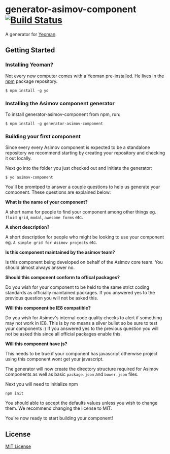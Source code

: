 # generator-asimov-component [![Build Status](https://secure.travis-ci.org/asimov/generator-asimov-component.png?branch=master)](https://travis-ci.org/asimov/generator-asimov-component)

A generator for [Yeoman](http://yeoman.io).


## Getting Started

### Installing Yeoman?

Not every new computer comes with a Yeoman pre-installed. He lives in the [npm](https://npmjs.org) package repository.

```
$ npm install -g yo
```

### Installing the Asimov component generator

To install generator-asimov-component from npm, run:

```
$ npm install -g generator-asimov-component
```

### Building your first component

Since every every Asimov component is expected to be a standalone repository we recommend starting by creating your repository and checking it out locally.

Next go into the folder you just checked out and initiate the generator:

```
$ yo asimov-component
```

You'll be promtped to answer a couple questions to help us generate your component. These questions are explained below:

**What is the name of your component?**

A short name for people to find your component among other things eg. `fluid grid`, `modal`, `awesome forms` etc.

**A short description?**

A short description for people who might be looking to use your component eg. `A simple grid for Asimov projects` etc.

**Is this component maintained by the asimov team?**

Is this component being developed on behalf of the Asimov core team. You should almost always answer no.

**Should this component conform to offical packages?**

Do you wish for your component to be held to the same strict coding standards as officially maintained packages. If you answered yes to the previous question you will not be asked this.

**Will this component be IE8 compatible?**

Do you wish for Asimov's internal code quality checks to alert if something may not work in IE8. This is by no means a silver bullet so be sure to test your components :) If you answered yes to the previous question you will not be asked this since all official packages enable this.

**Will this component have js?**

This needs to be true if your component has javascript otherwise project using this component wont get your javascript.


The generator will now create the directory structure required for Asimov components as well as basic `package.json` and `bower.json` files.

Next you will need to initialize npm

```
npm init
```

You should able to accept the defaults values unless you wish to change them. We recommend changing the license to MIT.

You're now ready to start building your component!

## License

[MIT License](http://en.wikipedia.org/wiki/MIT_License)
